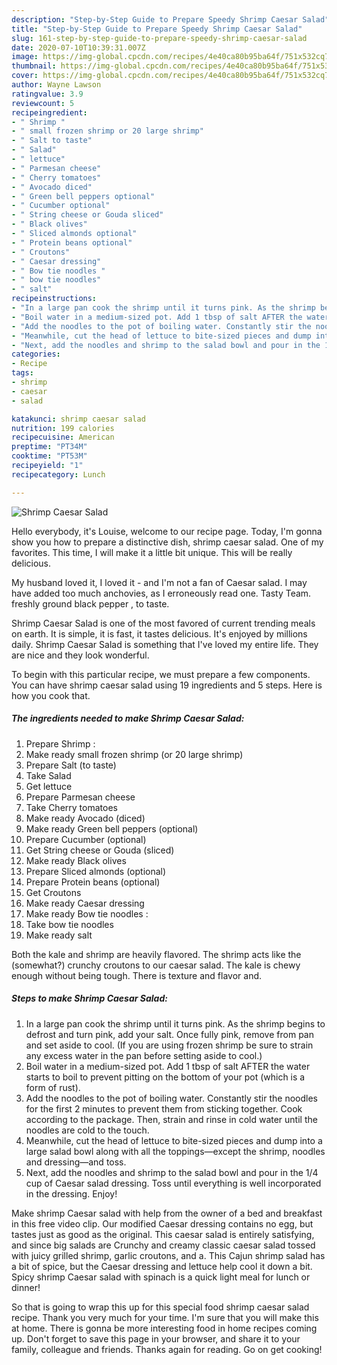 ```yaml
---
description: "Step-by-Step Guide to Prepare Speedy Shrimp Caesar Salad"
title: "Step-by-Step Guide to Prepare Speedy Shrimp Caesar Salad"
slug: 161-step-by-step-guide-to-prepare-speedy-shrimp-caesar-salad
date: 2020-07-10T10:39:31.007Z
image: https://img-global.cpcdn.com/recipes/4e40ca80b95ba64f/751x532cq70/shrimp-caesar-salad-recipe-main-photo.jpg
thumbnail: https://img-global.cpcdn.com/recipes/4e40ca80b95ba64f/751x532cq70/shrimp-caesar-salad-recipe-main-photo.jpg
cover: https://img-global.cpcdn.com/recipes/4e40ca80b95ba64f/751x532cq70/shrimp-caesar-salad-recipe-main-photo.jpg
author: Wayne Lawson
ratingvalue: 3.9
reviewcount: 5
recipeingredient:
- " Shrimp "
- " small frozen shrimp or 20 large shrimp"
- " Salt to taste"
- " Salad"
- " lettuce"
- " Parmesan cheese"
- " Cherry tomatoes"
- " Avocado diced"
- " Green bell peppers optional"
- " Cucumber optional"
- " String cheese or Gouda sliced"
- " Black olives"
- " Sliced almonds optional"
- " Protein beans optional"
- " Croutons"
- " Caesar dressing"
- " Bow tie noodles "
- " bow tie noodles"
- " salt"
recipeinstructions:
- "In a large pan cook the shrimp until it turns pink. As the shrimp begins to defrost and turn pink, add your salt. Once fully pink, remove from pan and set aside to cool. (If you are using frozen shrimp be sure to strain any excess water in the pan before setting aside to cool.)"
- "Boil water in a medium-sized pot. Add 1 tbsp of salt AFTER the water starts to boil to prevent pitting on the bottom of your pot (which is a form of rust)."
- "Add the noodles to the pot of boiling water. Constantly stir the noodles for the first 2 minutes to prevent them from sticking together. Cook according to the package. Then, strain and rinse in cold water until the noodles are cold to the touch."
- "Meanwhile, cut the head of lettuce to bite-sized pieces and dump into a large salad bowl along with all the toppings—except the shrimp, noodles and dressing—and toss."
- "Next, add the noodles and shrimp to the salad bowl and pour in the 1/4 cup of Caesar salad dressing. Toss until everything is well incorporated in the dressing. Enjoy!"
categories:
- Recipe
tags:
- shrimp
- caesar
- salad

katakunci: shrimp caesar salad 
nutrition: 199 calories
recipecuisine: American
preptime: "PT34M"
cooktime: "PT53M"
recipeyield: "1"
recipecategory: Lunch

---
```



![Shrimp Caesar Salad](https://img-global.cpcdn.com/recipes/4e40ca80b95ba64f/751x532cq70/shrimp-caesar-salad-recipe-main-photo.jpg)

Hello everybody, it's Louise, welcome to our recipe page. Today, I'm gonna show you how to prepare a distinctive dish, shrimp caesar salad. One of my favorites. This time, I will make it a little bit unique. This will be really delicious.

My husband loved it, I loved it - and I&#39;m not a fan of Caesar salad. I may have added too much anchovies, as I erroneously read one. Tasty Team. freshly ground black pepper , to taste.

Shrimp Caesar Salad is one of the most favored of current trending meals on earth. It is simple, it is fast, it tastes delicious. It's enjoyed by millions daily. Shrimp Caesar Salad is something that I've loved my entire life. They are nice and they look wonderful.


To begin with this particular recipe, we must prepare a few components. You can have shrimp caesar salad using 19 ingredients and 5 steps. Here is how you cook that.

<!--inarticleads1-->

##### The ingredients needed to make Shrimp Caesar Salad:

1. Prepare  Shrimp :
1. Make ready  small frozen shrimp (or 20 large shrimp)
1. Prepare  Salt (to taste)
1. Take  Salad
1. Get  lettuce
1. Prepare  Parmesan cheese
1. Take  Cherry tomatoes
1. Make ready  Avocado (diced)
1. Make ready  Green bell peppers (optional)
1. Prepare  Cucumber (optional)
1. Get  String cheese or Gouda (sliced)
1. Make ready  Black olives
1. Prepare  Sliced almonds (optional)
1. Prepare  Protein beans (optional)
1. Get  Croutons
1. Make ready  Caesar dressing
1. Make ready  Bow tie noodles :
1. Take  bow tie noodles
1. Make ready  salt


Both the kale and shrimp are heavily flavored. The shrimp acts like the (somewhat?) crunchy croutons to our caesar salad. The kale is chewy enough without being tough. There is texture and flavor and. 

<!--inarticleads2-->

##### Steps to make Shrimp Caesar Salad:

1. In a large pan cook the shrimp until it turns pink. As the shrimp begins to defrost and turn pink, add your salt. Once fully pink, remove from pan and set aside to cool. (If you are using frozen shrimp be sure to strain any excess water in the pan before setting aside to cool.)
1. Boil water in a medium-sized pot. Add 1 tbsp of salt AFTER the water starts to boil to prevent pitting on the bottom of your pot (which is a form of rust).
1. Add the noodles to the pot of boiling water. Constantly stir the noodles for the first 2 minutes to prevent them from sticking together. Cook according to the package. Then, strain and rinse in cold water until the noodles are cold to the touch.
1. Meanwhile, cut the head of lettuce to bite-sized pieces and dump into a large salad bowl along with all the toppings—except the shrimp, noodles and dressing—and toss.
1. Next, add the noodles and shrimp to the salad bowl and pour in the 1/4 cup of Caesar salad dressing. Toss until everything is well incorporated in the dressing. Enjoy!


Make shrimp Caesar salad with help from the owner of a bed and breakfast in this free video clip. Our modified Caesar dressing contains no egg, but tastes just as good as the original. This caesar salad is entirely satisfying, and since big salads are Crunchy and creamy classic caesar salad tossed with juicy grilled shrimp, garlic croutons, and a. This Cajun shrimp salad has a bit of spice, but the Caesar dressing and lettuce help cool it down a bit. Spicy shrimp Caesar salad with spinach is a quick light meal for lunch or dinner! 

So that is going to wrap this up for this special food shrimp caesar salad recipe. Thank you very much for your time. I'm sure that you will make this at home. There is gonna be more interesting food in home recipes coming up. Don't forget to save this page in your browser, and share it to your family, colleague and friends. Thanks again for reading. Go on get cooking!
